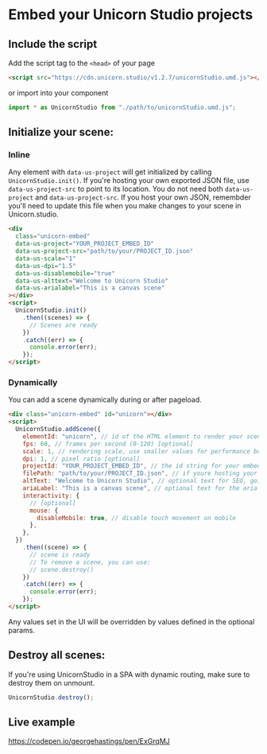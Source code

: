# Embed your Unicorn Studio projects

## Include the script

Add the script tag to the `<head>` of your page

```html
<script src="https://cdn.unicorn.studio/v1.2.7/unicornStudio.umd.js"></script>
```

or import into your component

```js
import * as UnicornStudio from "./path/to/unicornStudio.umd.js";
```

## Initialize your scene:

### Inline

Any element with `data-us-project` will get initialized by calling `UnicornStudio.init()`. If you're hosting your own exported JSON file, use `data-us-project-src` to point to its location. You do not need both `data-us-project` and `data-us-project-src`. If you host your own JSON, remembder you'll need to update this file when you make changes to your scene in Unicorn.studio.

```html
<div
  class="unicorn-embed"
  data-us-project="YOUR_PROJECT_EMBED_ID"
  data-us-project-src="path/to/your/PROJECT_ID.json"
  data-us-scale="1"
  data-us-dpi="1.5"
  data-us-disablemobile="true"
  data-us-alttext="Welcome to Unicorn Studio"
  data-us-arialabel="This is a canvas scene"
></div>
<script>
  UnicornStudio.init()
    .then((scenes) => {
      // Scenes are ready
    })
    .catch((err) => {
      console.error(err);
    });
</script>
```

### Dynamically

You can add a scene dynamically during or after pageload.

```html
<div class="unicorn-embed" id="unicorn"></div>
<script>
  UnicornStudio.addScene({
    elementId: "unicorn", // id of the HTML element to render your scene in (the scene will use its dimensions)
    fps: 60, // frames per second (0-120) [optional]
    scale: 1, // rendering scale, use smaller values for performance boost (0.25-1) [optional]
    dpi: 1, // pixel ratio [optional]
    projectId: "YOUR_PROJECT_EMBED_ID", // the id string for your embed (get this from "embed" export)
    filePath: "path/to/your/PROJECT_ID.json", // if youre hosting your own exported json code, point to it here (do not use both filePath and projectId, only one is required)
    altText: "Welcome to Unicorn Studio", // optional text for SEO, going inside the <canvas> tag
    ariaLabel: "This is a canvas scene", // optional text for the aria-label attribute on the <canvas> element
    interactivity: {
      // [optional]
      mouse: {
        disableMobile: true, // disable touch movement on mobile
      },
    },
  })
    .then((scene) => {
      // scene is ready
      // To remove a scene, you can use:
      // scene.destroy()
    })
    .catch((err) => {
      console.error(err);
    });
</script>
```

Any values set in the UI will be overridden by values defined in the optional params.

## Destroy all scenes:

If you're using UnicornStudio in a SPA with dynamic routing, make sure to destroy them on unmount.

```js
UnicornStudio.destroy();
```

## Live example

https://codepen.io/georgehastings/pen/ExGrqMJ
